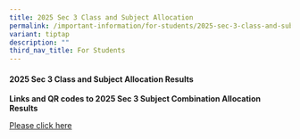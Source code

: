 ```yaml
---
title: 2025 Sec 3 Class and Subject Allocation
permalink: /important-information/for-students/2025-sec-3-class-and-subject-allocation/
variant: tiptap
description: ""
third_nav_title: For Students
---
```

<h4><strong>2025 Sec 3 Class and Subject Allocation Results</strong></h4>
<p><strong>Links and QR codes to 2025 Sec 3 Subject Combination Allocation Results </strong>
</p>
<p><a href="https://drive.google.com/file/d/1xcriahcQnS9-j82klqCXTqy1iVQvw80k/view?usp=sharing" rel="noopener nofollow" target="_blank">Please click here</a>
</p>